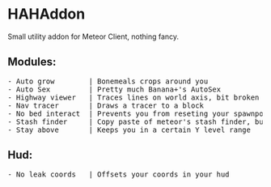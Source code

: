 # HAHAddon

Small utility addon for Meteor Client, nothing fancy.

## Modules:
<pre>
- Auto grow        | Bonemeals crops around you 
- Auto Sex         | Pretty much Banana+'s AutoSex
- Highway viewer   | Traces lines on world axis, bit broken
- Nav tracer       | Draws a tracer to a block
- No bed interact  | Prevents you from reseting your spawnpoint, or blowing up
- Stash finder     | Copy paste of meteor's stash finder, but with regular blocks
- Stay above       | Keeps you in a certain Y level range
</pre>

## Hud:
<pre>
- No leak coords   | Offsets your coords in your hud
</pre>
